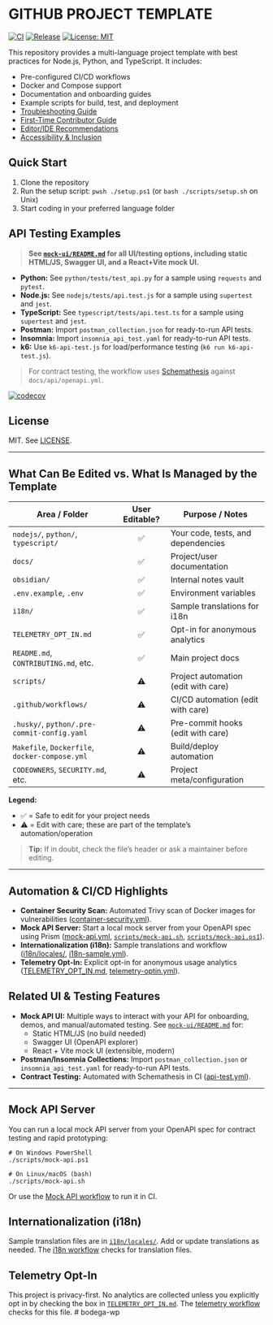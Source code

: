 
# GITHUB PROJECT TEMPLATE

[![CI](https://github.com/your-username/GITHUB-PROJECT-TEMPLATE/actions/workflows/ci.yml/badge.svg)](https://github.com/your-username/GITHUB-PROJECT-TEMPLATE/actions/workflows/ci.yml)
[![Release](https://github.com/your-username/GITHUB-PROJECT-TEMPLATE/actions/workflows/release.yml/badge.svg)](https://github.com/your-username/GITHUB-PROJECT-TEMPLATE/actions/workflows/release.yml)
[![License: MIT](https://img.shields.io/badge/License-MIT-yellow.svg)](LICENSE)

This repository provides a multi-language project template with best practices for Node.js, Python, and TypeScript. It includes:

- Pre-configured CI/CD workflows
- Docker and Compose support
- Documentation and onboarding guides
- Example scripts for build, test, and deployment
- [Troubleshooting Guide](./TROUBLESHOOTING.md)
- [First-Time Contributor Guide](./docs/first-pr.md)
- [Editor/IDE Recommendations](./docs/editor.md)
- [Accessibility & Inclusion](./docs/accessibility.md)

## Quick Start

1. Clone the repository
2. Run the setup script: `pwsh ./setup.ps1` (or `bash ./scripts/setup.sh` on Unix)
3. Start coding in your preferred language folder




## API Testing Examples
> **See [`mock-ui/README.md`](mock-ui/README.md) for all UI/testing options, including static HTML/JS, Swagger UI, and a React+Vite mock UI.**

- **Python:** See `python/tests/test_api.py` for a sample using `requests` and `pytest`.
- **Node.js:** See `nodejs/tests/api.test.js` for a sample using `supertest` and `jest`.
- **TypeScript:** See `typescript/tests/api.test.ts` for a sample using `supertest` and `jest`.
- **Postman:** Import `postman_collection.json` for ready-to-run API tests.
- **Insomnia:** Import `insomnia_api_test.yaml` for ready-to-run API tests.
- **k6:** Use `k6-api-test.js` for load/performance testing (`k6 run k6-api-test.js`).

> For contract testing, the workflow uses [Schemathesis](https://schemathesis.readthedocs.io/) against `docs/api/openapi.yml`.

[![codecov](https://codecov.io/gh/your-username/GITHUB-PROJECT-TEMPLATE/branch/main/graph/badge.svg)](https://codecov.io/gh/your-username/GITHUB-PROJECT-TEMPLATE)

## License

MIT. See [LICENSE](./LICENSE).

---

## What Can Be Edited vs. What Is Managed by the Template

| Area / Folder         | User Editable? | Purpose / Notes |
|---------------------- |:--------------:|-----------------|
| `nodejs/`, `python/`, `typescript/` | ✅ | Your code, tests, and dependencies |
| `docs/`               | ✅             | Project/user documentation |
| `obsidian/`           | ✅             | Internal notes vault |
| `.env.example`, `.env`| ✅             | Environment variables |
| `i18n/`               | ✅             | Sample translations for i18n |
| `TELEMETRY_OPT_IN.md` | ✅             | Opt-in for anonymous analytics |
| `README.md`, `CONTRIBUTING.md`, etc. | ✅ | Main project docs |
| `scripts/`            | ⚠️             | Project automation (edit with care) |
| `.github/workflows/`  | ⚠️             | CI/CD automation (edit with care) |
| `.husky/`, `python/.pre-commit-config.yaml` | ⚠️ | Pre-commit hooks (edit with care) |
| `Makefile`, `Dockerfile`, `docker-compose.yml` | ⚠️ | Build/deploy automation |
| `CODEOWNERS`, `SECURITY.md`, etc. | ⚠️ | Project meta/configuration |

**Legend:**
- ✅ = Safe to edit for your project needs
- ⚠️ = Edit with care; these are part of the template’s automation/operation

> **Tip:** If in doubt, check the file’s header or ask a maintainer before editing.

---

## Automation & CI/CD Highlights

- **Container Security Scan:** Automated Trivy scan of Docker images for vulnerabilities ([container-security.yml](.github/workflows/container-security.yml)).
- **Mock API Server:** Start a local mock server from your OpenAPI spec using Prism ([mock-api.yml](.github/workflows/mock-api.yml), [`scripts/mock-api.sh`](scripts/mock-api.sh), [`scripts/mock-api.ps1`](scripts/mock-api.ps1)).
- **Internationalization (i18n):** Sample translations and workflow ([i18n/locales/](i18n/locales/), [i18n-sample.yml](.github/workflows/i18n-sample.yml)).
- **Telemetry Opt-In:** Explicit opt-in for anonymous usage analytics ([TELEMETRY_OPT_IN.md](TELEMETRY_OPT_IN.md), [telemetry-optin.yml](.github/workflows/telemetry-optin.yml)).


## Related UI & Testing Features

- **Mock API UI:** Multiple ways to interact with your API for onboarding, demos, and manual/automated testing. See [`mock-ui/README.md`](mock-ui/README.md) for:
  - Static HTML/JS (no build needed)
  - Swagger UI (OpenAPI explorer)
  - React + Vite mock UI (extensible, modern)
- **Postman/Insomnia Collections:** Import `postman_collection.json` or `insomnia_api_test.yaml` for ready-to-run API tests.
- **Contract Testing:** Automated with Schemathesis in CI ([api-test.yml](.github/workflows/api-test.yml)).

---

## Mock API Server

You can run a local mock API server from your OpenAPI spec for contract testing and rapid prototyping:

```pwsh
# On Windows PowerShell
./scripts/mock-api.ps1

# On Linux/macOS (bash)
./scripts/mock-api.sh
```

Or use the [Mock API workflow](.github/workflows/mock-api.yml) to run it in CI.

## Internationalization (i18n)

Sample translation files are in [`i18n/locales/`](i18n/locales/). Add or update translations as needed. The [i18n workflow](.github/workflows/i18n-sample.yml) checks for translation files.

## Telemetry Opt-In

This project is privacy-first. No analytics are collected unless you explicitly opt in by checking the box in [`TELEMETRY_OPT_IN.md`](TELEMETRY_OPT_IN.md). The [telemetry workflow](.github/workflows/telemetry-optin.yml) checks for this file.
#   b o d e g a - w p  
 